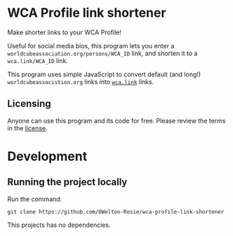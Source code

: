 # WCA Profile link shortener
Make shorter links to your WCA Profile!

Useful for social media bios, this program lets you enter a `worldcubeassociation.org/persons/WCA_ID` link, and shorten it to a `wca.link/WCA_ID` link.

This program uses simple JavaScript to convert default (and long!) `worldcubeassocistion.org` links into <a href="https://github.com/thewca/wca.link">`wca.link`</a> links. 

## Licensing
Anyone can use this program and its code for free. Please review the terms in the <a href="https://github.com/OWelton-Rosie/wca-profile-link-shortener/blob/main/LICENSE">license</a>.

# Development
## Running the project locally
Run the command:
```
git clone https://github.com/OWelton-Rosie/wca-profile-link-shortener
```

This projects has no dependencies.
